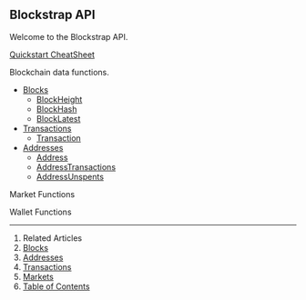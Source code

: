 ## Blockstrap API

Welcome to the Blockstrap API.

[Quickstart CheatSheet](v0/notes/atAGlance)


Blockchain data functions.
* [Blocks](v0/blocks) 
  * [BlockHeight](v0/blocks/blockHeight)
  * [BlockHash](v0/blocks/blockHash)
  * [BlockLatest](v0/blocks/blockLatest)
* [Transactions](v0/transactions)
  * [Transaction](v0/transactions/transaction)
* [Addresses](v0/addresses)
  * [Address](v0/addresses/address)
  * [AddressTransactions](v0/addresses/addressTransactions)
  * [AddressUnspents](v0/addresses/addressUnspents)

Market Functions


Wallet Functions

---

1. Related Articles
2. [Blocks](v0/blocks/)
3. [Addresses](v0/addresses/)
4. [Transactions](v0/transactions/)
5. [Markets](v0/markets/)
6. [Table of Contents](../)